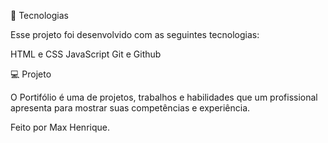 🚀 Tecnologias

Esse projeto foi desenvolvido com as seguintes tecnologias:

HTML e CSS
JavaScript
Git e Github

💻 Projeto

O Portifólio é uma de projetos, trabalhos e habilidades que um profissional apresenta para mostrar suas competências e experiência.


Feito por Max Henrique. 